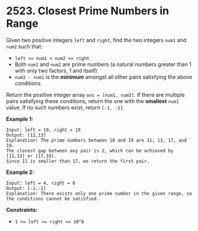 # 2523. Closest Prime Numbers in Range
Given two positive integers `left` and `right`, find the two integers `num1` and `num2` such that:  
- `left <= num1 < num2 <= right`    
- Both `num1` and `num2` are prime numbers (a natural numbers greater than 1 with only two factors, 1 and itself)  
- `num2 - num1` is the **minimum** amongst all other pairs satisfying the above conditions.  

Return the positive integer array `ans = [num1, num2]`. If there are multiple pairs satisfying these conditions, return the one with the **smallest** `num1` value. If no such numbers exist, return `[-1, -1]`.

**Example 1:**
```
Input: left = 10, right = 19
Output: [11,13]
Explanation: The prime numbers between 10 and 19 are 11, 13, 17, and 19.
The closest gap between any pair is 2, which can be achieved by [11,13] or [17,19].
Since 11 is smaller than 17, we return the first pair.
```

**Example 2:**
```
Input: left = 4, right = 6
Output: [-1,-1]
Explanation: There exists only one prime number in the given range, so the conditions cannot be satisfied.
```

**Constraints:**
- `1 <= left <= right <= 10^6`

